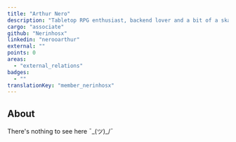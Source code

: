 ```yaml
---
title: "Arthur Nero"
description: "Tabletop RPG enthusiast, backend lover and a bit of a skater."
cargo: "associate"
github: "Nerinhosx"
linkedin: "nerooarthur"
external: ""
points: 0
areas:
  - "external_relations"
badges:
  - ""
translationKey: "member_nerinhosx"
---
```

## About
There's nothing to see here ¯\_(ツ)_/¯